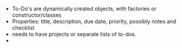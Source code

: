 
- To-Do's are dynamically created objects, with factories or constructor/classes
- Properties: title, description, due date, priority, possibly notes and checklist
- needs to have projects or separate lists of to-dos.
- 